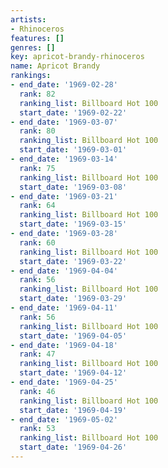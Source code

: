 ```yaml
---
artists:
- Rhinoceros
features: []
genres: []
key: apricot-brandy-rhinoceros
name: Apricot Brandy
rankings:
- end_date: '1969-02-28'
  rank: 82
  ranking_list: Billboard Hot 100
  start_date: '1969-02-22'
- end_date: '1969-03-07'
  rank: 80
  ranking_list: Billboard Hot 100
  start_date: '1969-03-01'
- end_date: '1969-03-14'
  rank: 75
  ranking_list: Billboard Hot 100
  start_date: '1969-03-08'
- end_date: '1969-03-21'
  rank: 64
  ranking_list: Billboard Hot 100
  start_date: '1969-03-15'
- end_date: '1969-03-28'
  rank: 60
  ranking_list: Billboard Hot 100
  start_date: '1969-03-22'
- end_date: '1969-04-04'
  rank: 56
  ranking_list: Billboard Hot 100
  start_date: '1969-03-29'
- end_date: '1969-04-11'
  rank: 56
  ranking_list: Billboard Hot 100
  start_date: '1969-04-05'
- end_date: '1969-04-18'
  rank: 47
  ranking_list: Billboard Hot 100
  start_date: '1969-04-12'
- end_date: '1969-04-25'
  rank: 46
  ranking_list: Billboard Hot 100
  start_date: '1969-04-19'
- end_date: '1969-05-02'
  rank: 53
  ranking_list: Billboard Hot 100
  start_date: '1969-04-26'
---
```


